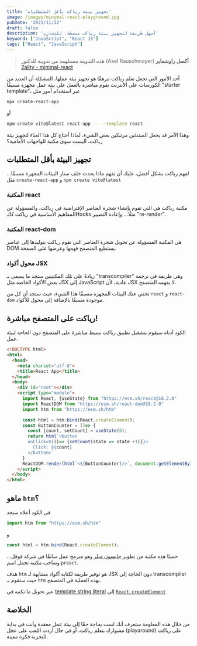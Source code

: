 ```yaml
---
title: 'تجهيز بيئة رياكت بأقل المتطلبات'
image: /images/minimal-react-playground.jpg
pubDate: '2023/11/22'
draft: false
description: 'أسهل طريقة لتجهيز بيئة رياكت مبسطة، للتجارب'
keyword: ["JavaScript", "React JS"]
tags: ["React", "JavaScript"]
---
```

> هذه التدوينة مستلهمة من تدوينة للدكتور (Axel Rauschmayer) **أكسل راوشماير** 
 [2ality - minimal-react](https://2ality.com/2020/08/minimal-react.html)

أحد الأمور التي تجعل تعلم رياكت مرهقًا هو تجهيز بيئة عملها، المشكلة أن العديد من الكورسات على الأنترنت تقوم مباشرة بالعمل على بيئة عمل مجهزة مسبقًا 
"starter template"، عبر استخدام أمور مثل 
```sh
npx create-react-app
```
أو 

```sh
npm create vite@latest react-app -- --template react
```

وهذا الأمر قد يجعل المبتدئين مرتبكين بعض الشيء، لماذا أحتاج كل هذا العناء
لتجهيز بيئة رياكت، أليست سوى مكتبة للواجهات الأمامية؟

## تجهيز البيئة بأقل المتطلبات
لفهم رياكت بشكل أفضل، عليك أن تفهم ماذا يحدث خلف ستار البيئات المجهزة مسبقًا...
مثل `create-react-app` و `npm create vite@latest`
### المكتبة react
مكتبة رياكت هي التي تقوم بإنشاء
شجرة العناصر الإفتراضية في رياكت، والمسؤولة عن المفاهيم الأساسية في رياكت كالـHooks مثلًا... 
وإعادة التصيير "re-render".

### المكتبة react-dom
هي المكتبة المسؤولة عن تحويل شجرة العناصر التي تقوم رياكت بتوليدها إلى
عناصر DOM يستطيع المتصفح فهمها وعرضها على الصفحة.

### محول أكواد JSX

زيادةً على تلك المكتبتين ستجد ما يسمى بـ "transcompiler" وهي طريقة في ترجمة بعض الأكواد الخاصة مثل JSX إلى JavaScript عادية، لأن JSX لا يفهمه المتصفح.


تخفي عنك البيئات المجهزة مسبقًا هذا الشيء، حيث ستجد أن
كل من `react` و `react-dom` موجودة مسبقًا بالإضافة إلى محول للأكواد.
## رياكت على المتصفح مباشرة!
الكود أدناه سيقوم بتشغيل تطبيق رياكت بسيط مباشرة على المتصفح دون الحاجة لبيئة عمل.
```html
<!DOCTYPE html>
<html>
  <head>
    <meta charset="utf-8">
    <title>React App</title>
  </head>
  <body>
    <div id="root"></div>
    <script type="module">
      import React, {useState} from "https://esm.sh/react@18.2.0"
      import ReactDOM from "https://esm.sh/react-dom@18.2.0"
      import htm from "https://esm.sh/htm"

      const html = htm.bind(React.createElement);
      const ButtonCounter = ()=> {
        const [count, setCount] = useState(0);
        return html`<button 
        onClick=${()=> {setCount(state => state +1)}}>
          Click: ${count}
        </button>`
      }
      ReactDOM.render(html`<${ButtonCounter}/>`, document.getElementById("root"));
    </script>
  </body>
</html>
```
## ماهو `htm`؟
في الكود أعلاه ستجد 
```js
import htm from "https://esm.sh/htm"
```
و
```js
const html = htm.bind(React.createElement);
```

حسنًا هذه مكتبة من تطوير
[جايسون ميلر](https://github.com/developit)
وهو مبرمج عمل سابقًا في شركة قوقل... وصاحب مكتبة تحمل اسم `preact`.

هدف `htm` هو توفير طريقة لكتابة أكواد مشابهة لـ JSX دون الحاجة إلى transcompiler
حيث ستقوم بـ `htm` بهذه العملية في المتصفح.

عبر تحويل ما تكتبه في 
[template string literal](https://developer.mozilla.org/en-US/docs/Web/JavaScript/Reference/Template_literals) 
إلى 
[`React.createElement`](https://legacy.reactjs.org/docs/react-without-jsx.html)

## الخلاصة 
من خلال هذه المعلومة ستعرف أنك لست بحاجة حقًا إلى بيئة عمل معقدة وأنت في بداية مشوارك بتعلم رياكت، أو في حال أردت اللعب على عجل (playaround) على رياكت للتجربة فكرة معينة.